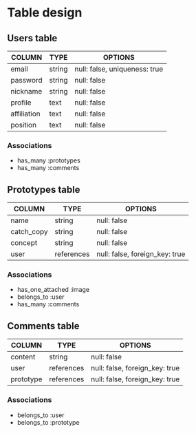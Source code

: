 # Table design
## Users table

|   COLUMN    |  TYPE  |            OPTIONS            |
|-------------|--------|-------------------------------|
| email       | string | null: false, uniqueness: true |
| password    | string | null: false                   |
| nickname    | string | null: false                   |
| profile     | text   | null: false                   |
| affiliation | text   | null: false                   |
| position    | text   | null: false                   |

### Associations
- has_many :prototypes
- has_many :comments


## Prototypes table

|   COLUMN   |     TYPE     |             OPTIONS            |
|------------|--------------|--------------------------------|
| name       | string       | null: false                    |
| catch_copy | string       | null: false                    |
| concept    | string       | null: false                    |
| user       | references   | null: false, foreign_key: true |


### Associations
- has_one_attached :image
- belongs_to :user
- has_many :comments


## Comments table

|   COLUMN   |     TYPE     |             OPTIONS            |
|------------|--------------|--------------------------------|
| content    | string       | null: false                    |
| user       | references   | null: false, foreign_key: true |
| prototype  | references   | null: false, foreign_key: true |

### Associations
- belongs_to :user
- belongs_to :prototype